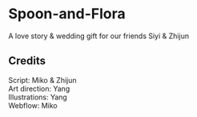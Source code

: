 # Spoon-and-Flora
A love story & wedding gift for our friends Siyi & Zhijun
 
## Credits
Script: Miko & Zhijun\
Art direction: Yang\
Illustrations: Yang\
Webflow: Miko
